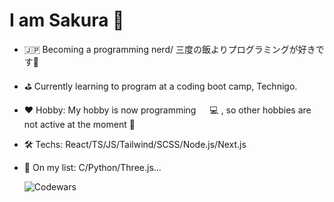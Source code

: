   # I am Sakura 🌸

- 🇯🇵 Becoming a programming nerd/ 三度の飯よりプログラミングが好きです👀
  
- ⛳️ Currently learning to program at a coding boot camp, Technigo.

- ❤️ Hobby: My hobby is now programming 　 💻 , so other hobbies are not active at the moment 🤪

- 🛠️ Techs: React/TS/JS/Tailwind/SCSS/Node.js/Next.js
  
- 📃 On my list: C/Python/Three.js...

   ![Codewars](https://github.r2v.ch/codewars?user=sansan-sakura&stroke=orange)
